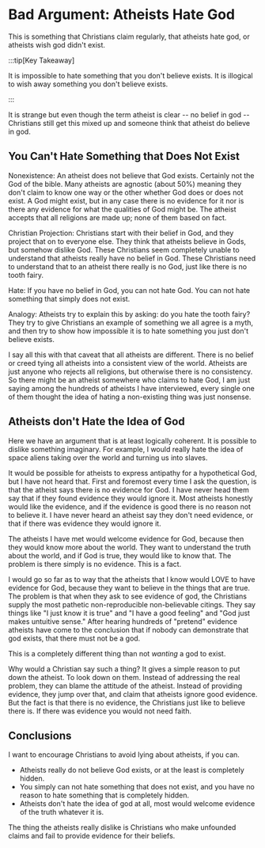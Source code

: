 # Bad Argument: Atheists Hate God

This is something that Christians claim regularly, that atheists hate god, or atheists wish god didn't exist.

:::tip[Key Takeaway]

It is impossible to hate something that you don't believe exists.
It is illogical to wish away something you don't believe exists.

:::

It is strange but even though the term atheist is clear -- no belief in god -- Christians still get this mixed up and someone think that atheist do believe in god.

## You Can't Hate Something that Does Not Exist

Nonexistence: An atheist does not believe that God exists.  Certainly not the God of the bible.  Many atheists are agnostic (about 50%) meaning they don't claim to know one way or the other whether God does or does not exist.  A God might exist, but in any case there is no evidence for it nor is there any evidence for what the qualities of God might be.  The atheist accepts that all religions are made up; none of them based on fact.

Christian Projection: Christians start with their belief in God, and they project that on to everyone else.  They think that atheists believe in Gods, but somehow dislike God.  These Christians seem completely unable to understand that atheists really have no belief in God.  These Christians need to understand that to an atheist there really is no God, just like there is no tooth fairy.

Hate: If you have no belief in God, you can not hate God.  You can not hate something that simply does not exist.  

Analogy: Atheists try to explain this by asking: do you hate the tooth fairy?  They try to give Christians an example of something we all agree is a myth, and then try to show how impossible it is to hate something you just don't believe exists.

I say all this with that caveat that all atheists are different.  There is no belief or creed tying all atheists into a consistent view of the world.  Atheists are just anyone who rejects all religions, but otherwise there is no consistency.  So there might be an atheist somewhere who claims to hate God, I am just saying among the hundreds of atheists I have interviewed, every single one of them thought the idea of hating a non-existing thing was just nonsense.

## Atheists don't Hate the Idea of God

Here we have an argument that is at least logically coherent.  It is possible to dislike something imaginary.  For example, I would really hate the idea of space aliens taking over the world and turning us into slaves.

It would be possible for atheists to express antipathy for a hypothetical God, but I have not heard that.  First and foremost every time I ask the question, is that the atheist says there is no evidence for God.  I have never head them say that if they found evidence they would ignore it.  Most atheists honestly would like the evidence, and if the evidence is good there is no reason not to believe it.  I have never heard an atheist say they don't need evidence, or that if there was evidence they would ignore it.

The atheists I have met would welcome evidence for God, because then they would know more about the world.  They want to understand the truth about the world, and if God is true, they would like to know that.  The problem is there simply is no evidence.  This is a fact.

I would go so far as to way that the atheists that I know would LOVE to have evidence for God, because they want to believe in the things that are true. The problem is that when they ask to see evidence of god, the Christians supply the most pathetic non-reproducible non-believable citings. They say things like "I just know it is true" and "I have a good feeling" and "God just makes untuitive sense." After hearing hundreds of "pretend" evidence atheists have come to the conclusion that if nobody can demonstrate that god exists, that there must not be a god.

This is a completely different thing than not *wanting* a god to exist.

Why would a Christian say such a thing? It gives a simple reason to put down the atheist. To look down on them. Instead of addressing the real problem, they can blame the attitude of the atheist. Instead of providing evidence, they jump over that, and claim that atheists ignore good evidence. But the fact is that there is no evidence, the Christians just like to believe there is. If there was evidence you would not need faith.

## Conclusions

I want to encourage Christians to avoid lying about atheists, if you can. 
* Atheists really do not believe God exists, or at the least is completely hidden.  
* You simply can not hate something that does not exist, and you have no reason to hate something that is completely hidden.  
* Atheists don't hate the idea of god at all, most would welcome evidence of the truth whatever it is.

The thing the atheists really dislike is Christians who make unfounded claims and fail to provide evidence for their beliefs.